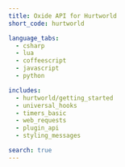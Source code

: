 ```yaml
---
title: Oxide API for Hurtworld
short_code: hurtworld

language_tabs:
  - csharp
  - lua
  - coffeescript
  - javascript
  - python

includes:
  - hurtworld/getting_started
  - universal_hooks
  - timers_basic
  - web_requests
  - plugin_api
  - styling_messages

search: true
---
```

